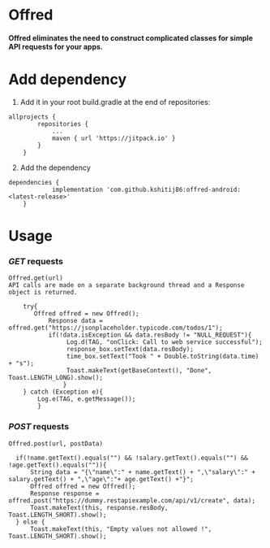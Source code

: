 # Offred

#### Offred eliminates the need to construct complicated classes for simple API requests for your apps. 

# Add dependency

1. Add it in your root build.gradle at the end of repositories:
```
allprojects {
		repositories {
			...
			maven { url 'https://jitpack.io' }
		}
	}
```

2. Add the dependency
```
dependencies {
	        implementation 'com.github.kshitij86:offred-android:<latest-release>'
	}
```


# Usage

### _GET_ requests

    Offred.get(url)
    API calls are made on a separate background thread and a Response object is returned.

```
	try{
	   Offred offred = new Offred();
           Response data = offred.get("https://jsonplaceholder.typicode.com/todos/1");
           if(!data.isException && data.resBody != "NULL_REQUEST"){
            	Log.d(TAG, "onClick: Call to web service successful");
                response_box.setText(data.resBody);
                time_box.setText("Took " + Double.toString(data.time) + "s");
                Toast.makeText(getBaseContext(), "Done", Toast.LENGTH_LONG).show();
               }
	} catch (Exception e){
	    Log.e(TAG, e.getMessage());
        }
```

### _POST_ requests
    Offred.post(url, postData)
```
  if(!name.getText().equals("") && !salary.getText().equals("") && !age.getText().equals("")){
      String data = "{\"name\":" + name.getText() + ",\"salary\":" + salary.getText() + ",\"age\":"+ age.getText() +"}";
      Offred offred = new Offred();
      Response response = offred.post("https://dummy.restapiexample.com/api/v1/create", data);
      Toast.makeText(this, response.resBody, Toast.LENGTH_SHORT).show();
  } else {
      Toast.makeText(this, "Empty values not allowed !", Toast.LENGTH_SHORT).show();
  
```
